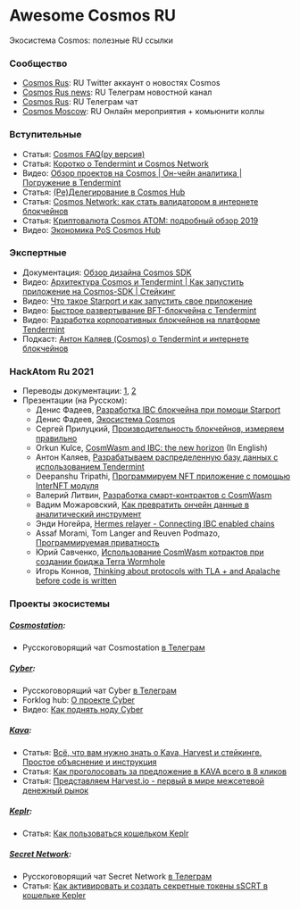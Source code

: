 # Awesome Cosmos RU

Экосистема Cosmos: полезные RU ссылки

### Сообщество
- [Cosmos Rus](https://twitter.com/cosmos_rus): RU Twitter аккаунт о новостях Cosmos
- [Cosmos Rus news](https://t.me/cosmosinrussian): RU Телеграм новостной канал
- [Cosmos Rus](https://t.me/CosmosprojectRu): RU Телеграм чат
- [Cosmos Moscow](https://www.meetup.com/Cosmos-Moscow/): RU Онлайн мероприятия + комьюнити коллы

### Вступительные
- Статья: [Cosmos FAQ(ру версия)](https://medium.com/cosmos-russia/cosmos-faq-%D1%80%D1%83%D1%81%D1%81%D0%BA%D0%B0%D1%8F-%D0%B2%D0%B5%D1%80%D1%81%D0%B8%D1%8F-9bf6c76573d1)
- Статья: [Коротко о Tendermint и Cosmos Network](https://medium.com/cosmos-russia/%D0%BA%D0%BE%D1%80%D0%BE%D1%82%D0%BA%D0%BE-%D0%BE-tendermint-%D0%B8-cosmos-network-f447789b7e45)
- Видео: [Обзор проектов на Cosmos | Он-чейн аналитика | Погружение в Tendermint](https://www.youtube.com/watch?v=NZd3UUUWIpw)
- Статья: [(Ре)Делегирование в Cosmos Hub](https://medium.com/cosmos-russia/%D1%80%D0%B5-%D0%B4%D0%B5%D0%BB%D0%B5%D0%B3%D0%B8%D1%80%D0%BE%D0%B2%D0%B0%D0%BD%D0%B8%D0%B5-%D0%B2-cosmos-hub-52cacbcb26f6)
- Статья: [Cosmos Network: как стать валидатором в интернете блокчейнов](https://decenter.org/ru/cosmos-network-kak-stat-validatorom-v-internete-blokcheynov)
- Статья: [Криптовалюта Cosmos ATOM: подробный обзор 2019](https://ruscoins.info/crypto-currency/cosmos/)
- Видео: [Экономика PoS Cosmos Hub](https://www.youtube.com/watch?v=qvc8ELSVdpc)

### Экспертные
- Документация: [Обзор дизайна Cosmos SDK](https://docs.cosmos.network/master/ru/intro/sdk-design.html)
- Видео: [Архитектура Cosmos и Tendermint | Как запустить приложение на Cosmos-SDK | Cтейкинг](https://www.youtube.com/watch?v=GkuH7VqzgFA)
- Видео: [Что такое Starport и как запустить свое приложение](https://www.youtube.com/watch?v=kRJAbS-xgBQ)
- Видео: [Быстрое развертывание BFT-блокчейна с Tendermint](https://www.youtube.com/watch?v=Qa5dYhe0wp4)
- Видео: [Разработка корпоративных блокчейнов на платформе Tendermint](https://www.youtube.com/watch?v=lOms16YzCD0)
- Подкаст: [Антон Каляев (Cosmos) о Tendermint и интернете блокчейнов](https://podcasts.apple.com/us/podcast/%D0%B1%D0%B1-068-%D0%B0%D0%BD%D1%82%D0%BE%D0%BD-%D0%BA%D0%B0%D0%BB%D1%8F%D0%B5%D0%B2-cosmos-%D0%BE-tendermint-%D0%B8-%D0%B8%D0%BD%D1%82%D0%B5%D1%80%D0%BD%D0%B5%D1%82%D0%B5/id1289965366?i=1000434929239&l=da)

### HackAtom Ru 2021
- Переводы документации: [1](https://github.com/citizen-cosmos/Awesome-cosmos-ru/blob/main/hackatom%20ru%202021/app-anatomy.ru-ru%20-%20Mikhail%20Pigolkin.pdf), [2](https://github.com/citizen-cosmos/Awesome-cosmos-ru/blob/main/hackatom%20ru%202021/Hackathon%20Translation%20Entry%20(1)%20-%20Good%20Ol'%20Lord%20Nine.pdf)
- Презентации (на Русском): 
  - Денис Фадеев, [Разработка IBC блокчейна при помощи Starport](https://www.youtube.com/watch?v=4B00flP9EpM) 
  - Денис Фадеев, [Экосистема Cosmos](https://www.youtube.com/watch?v=WnMuyR-0jYo)
  - Сергей Прилуцкий, [Производительность блокчейнов, измеряем правильно](https://www.youtube.com/watch?v=8P0ENJHhV9U)
  - Orkun Kulce, [CosmWasm and IBC: the new horizon](https://www.youtube.com/watch?v=cG1lpAwK1sc) (In English)
  - Антон Каляев, [Разрабатываем распределенную базу данных с использованием Tendermint](https://www.youtube.com/watch?v=iChvvAE5fko)
  - Deepanshu Tripathi, [Программируем NFT приложение с помощью InterNFT модуля](https://www.youtube.com/watch?v=-P56zdi0EWY)
  - Валерий Литвин, [Разработка смарт-контрактов c CosmWasm](https://www.youtube.com/channel/UCUfxwbONrtEFeCHOA3gHT-g)
  - Вадим Можаровский, [Как превратить ончейн данные в аналитический инструмент](https://www.youtube.com/watch?v=hRAvBWyC55A)
  - Энди Ногейра, [Hermes relayer - Connecting IBC enabled chains](https://www.youtube.com/watch?v=1QyfpeNXbBw)
  - Assaf Morami, Tom Langer and Reuven Podmazo, [Программируемая приватность](https://www.youtube.com/watch?v=32SMuXjcQz4)
  - Юрий Савченко, [Использование CosmWasm котрактов при создании бриджа Terra Wormhole](https://www.youtube.com/watch?v=AxYN9TbP4hU)
  - Игорь Коннов, [Thinking about protocols with TLA + and Apalache before code is written](https://www.youtube.com/watch?v=2_92jl10Z3Y)

### Проекты экосистемы

##### [Cosmostation](https://www.cosmostation.io/):
- Русскоговорящий чат Cosmostation [в Телеграм](https://t.me/cosmostation_ru)

##### [Cyber](https://cyber.page/):
- Русскоговорящий чат Cyber [в Телеграм](https://t.me/cyber_russian_community)
- Forklog hub: [О проекте Cyber](https://hub.forklog.com/companies/cyber/)
- Видео: [Как поднять ноду Cyber](https://www.youtube.com/watch?v=f6CTDj7cPGY)

##### [Kava](https://www.kava.io/):
- Статья: [Всё, что вам нужно знать о Kava, Harvest и стейкинге. Простое объяснение и инструкция](https://antropocosmist.medium.com/%D0%B2%D1%81%D1%91-%D1%87%D1%82%D0%BE-%D0%B2%D0%B0%D0%BC-%D0%BD%D1%83%D0%B6%D0%BD%D0%BE-%D0%B7%D0%BD%D0%B0%D1%82%D1%8C-%D0%BE-kava-harvest-%D0%B8-%D1%81%D1%82%D0%B5%D0%B9%D0%BA%D0%B8%D0%BD%D0%B3%D0%B5-%D0%BF%D1%80%D0%BE%D1%81%D1%82%D0%BE%D0%B5-%D0%BE%D0%B1%D1%8A%D1%8F%D1%81%D0%BD%D0%B5%D0%BD%D0%B8%D0%B5-%D0%B8-%D0%B8%D0%BD%D1%81%D1%82%D1%80%D1%83%D0%BA%D1%86%D0%B8%D1%8F-5b1e2388c692)
- Статья: [Как проголосовать за предложение в KAVA всего в 8 кликов](https://antropocosmist.medium.com/%D0%BA%D0%B0%D0%BA-%D0%BF%D1%80%D0%BE%D0%B3%D0%BE%D0%BB%D0%BE%D1%81%D0%BE%D0%B2%D0%B0%D1%82%D1%8C-%D0%B7%D0%B0-%D0%BF%D1%80%D0%B5%D0%B4%D0%BB%D0%BE%D0%B6%D0%B5%D0%BD%D0%B8%D0%B5-%D0%B2-kava-%D0%B2%D1%81%D0%B5%D0%B3%D0%BE-%D0%B2-8-%D0%BA%D0%BB%D0%B8%D0%BA%D0%BE%D0%B2-645ec4f7c5e0)
- Статья: [Представляем Harvest.io - первый в мире межсетевой денежный рынок](https://antropocosmist.medium.com/%D0%BF%D1%80%D0%B5%D0%B4%D1%81%D1%82%D0%B0%D0%B2%D0%BB%D1%8F%D0%B5%D0%BC-harvest-io-%D0%BF%D0%B5%D1%80%D0%B2%D1%8B%D0%B9-%D0%B2-%D0%BC%D0%B8%D1%80%D0%B5-%D0%BC%D0%B5%D0%B6%D1%81%D0%B5%D1%82%D0%B5%D0%B2%D0%BE%D0%B9-%D0%B4%D0%B5%D0%BD%D0%B5%D0%B6%D0%BD%D1%8B%D0%B9-%D1%80%D1%8B%D0%BD%D0%BE%D0%BA-1049c8401f4b)

##### [Keplr](https://chrome.google.com/webstore/detail/keplr/dmkamcknogkgcdfhhbddcghachkejeap?hl=en):
- Статья: [Как пользоваться кошельком Keplr](https://antropocosmist.medium.com/%D0%BA%D0%B0%D0%BA-%D0%BF%D0%BE%D0%BB%D1%8C%D0%B7%D0%BE%D0%B2%D0%B0%D1%82%D1%8C%D1%81%D1%8F-%D0%BA%D0%BE%D1%88%D0%B5%D0%BB%D1%8C%D0%BA%D0%BE%D0%BC-keplr-462d430615b3)

##### [Secret Network](https://scrt.network/):
- Русскоговорящий чат Secret Network [в Телеграм](https://t.me/scrt_russia)
- Статья: [Как активировать и создать секретные токены sSCRT в кошельке Kepler](https://antropocosmist.medium.com/%D0%BA%D0%B0%D0%BA-%D0%B0%D0%BA%D1%82%D0%B8%D0%B2%D0%B8%D1%80%D0%BE%D0%B2%D0%B0%D1%82%D1%8C-%D0%B8-%D1%81%D0%BE%D0%B7%D0%B4%D0%B0%D1%82%D1%8C-%D1%81%D0%B5%D0%BA%D1%80%D0%B5%D1%82%D0%BD%D1%8B%D0%B5-%D1%82%D0%BE%D0%BA%D0%B5%D0%BD%D1%8B-sscrt-%D0%B2-%D0%BA%D0%BE%D1%88%D0%B5%D0%BB%D1%8C%D0%BA%D0%B5-kepler-e0692c2baefd)

